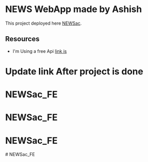 # NEWS WebApp made by Ashish

This project deployed here [NEWSac](https://working-with-nodemailer.onrender.com).

<!-- [![Edit in CodeSandbox](https://assets.codesandbox.io/github/button-edit-lime.svg)](https://codesandbox.io/p/github/codesandbox/codesandbox-template-vite-react/main) -->
<!-- Now sHowing but learn How to Create -->

<!-- [Configuration](https://codesandbox.io/docs/projects/learn/setting-up/tasks) `.codesandbox/tasks.json` has been added to optimize it for [CodeSandbox](https://codesandbox.io/dashboard). -->

## Resources

- I'm Using a free Api [link is](https://working-with-nodemailer.onrender.com)


# Update link After project is done
# NEWSac_FE
# NEWSac_FE
# NEWSac_FE
#   N E W S a c _ F E  
 